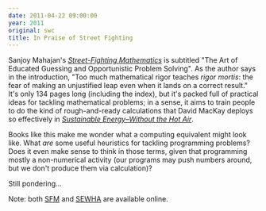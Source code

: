 ```yaml
---
date: 2011-04-22 09:00:00
year: 2011
original: swc
title: In Praise of Street Fighting
---
```

<p>Sanjoy Mahajan's <a href="http://www.amazon.com/Street-Fighting-Mathematics-Educated-Guessing-Opportunistic/dp/026251429X"><em>Street-Fighting Mathematics</em></a> is subtitled "The Art of Educated Guessing and Opportunistic Problem Solving".  As the author says in the introduction, "Too much mathematical rigor teaches <em>rigor mortis</em>: the fear of making an unjustified leap even when it lands on a correct result." It's only 134 pages long (including the index), but it's packed full of practical ideas for tackling mathematical problems; in a sense, it aims to train people to do the kind of rough-and-ready calculations that David MacKay deploys so effectively in <a href="http://www.amazon.com/Sustainable-Energy-Without-Hot-Air/dp/0954452933"><em>Sustainable Energy–Without the Hot Air</em></a>.</p>
<p>Books like this make me wonder what a computing equivalent might look like. What <em>are</em> some useful heuristics for tackling programming problems? Does it even make sense to think in those terms, given that programming mostly a non-numerical activity (our programs may push numbers around, but we don't produce them via calculation)?</p>
<p>Still pondering...</p>
<p>Note: both <a href="http://mitpress.mit.edu/books/full_pdfs/Street-Fighting_Mathematics.pdf">SFM</a> and <a href="http://www.withouthotair.com/">SEWHA</a> are available online.</p>
